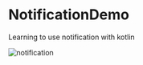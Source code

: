 # NotificationDemo
Learning to use notification with kotlin

![notification](https://user-images.githubusercontent.com/32964161/187028577-9e6b4b27-7752-4b73-ba26-4a4246904fd1.jpeg)
